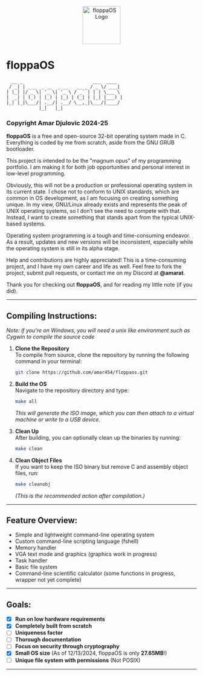 <div style="text-align: center;"> <img src="https://github.com/amar454/floppaos/blob/main/floppaOS_logo.jpeg?raw=true" alt="floppaOS Logo" width="100"> </div>

# floppaOS 
```
  __ _                          ___  ____  
 / _| | ___  _ __  _ __   __ _ / _ \/ ___| 
| |_| |/ _ \| '_ \| '_ \ / _` | | | \___ \ 
|  _| | (_) | |_) | |_) | (_| | |_| |___) |
|_| |_|\___/| .__/| .__/ \__,_|\___/|____/ 
            |_|   |_|                             

```
### Copyright Amar Djulovic 2024-25

**floppaOS** is a free and open-source 32-bit operating system made in C. Everything is coded by me from scratch, aside from the GNU GRUB bootloader.

This project is intended to be the "magnum opus" of my programming portfolio. I am making it for both job opportunities and personal interest in low-level programming.

Obviously, this will not be a production or professional operating system in its current state. I chose not to conform to UNIX standards, which are common in OS development, as I am focusing on creating something unique. In my view, GNU/Linux already exists and represents the peak of UNIX operating systems, so I don’t see the need to compete with that. Instead, I want to create something that stands apart from the typical UNIX-based systems.

Operating system programming is a tough and time-consuming endeavor. As a result, updates and new versions will be inconsistent, especially while the operating system is still in its alpha stage.

Help and contributions are highly appreciated! This is a time-consuming project, and I have my own career and life as well. Feel free to fork the project, submit pull requests, or contact me on my Discord at **@amarat**.

Thank you for checking out **floppaOS**, and for reading my little note (if you did).

---

## Compiling Instructions:
*Note: if you're on Windows, you will need a unix like environment such as Cygwin to compile the source code*
1. **Clone the Repository**  
   To compile from source, clone the repository by running the following command in your terminal:  
   ```bash
   git clone https://github.com/amar454/floppaos.git
   ```

2. **Build the OS**  
   Navigate to the repository directory and type:  
   ```bash
   make all
   ```  
   *This will generate the ISO image, which you can then attach to a virtual machine or write to a USB device.*

3. **Clean Up**  
   After building, you can optionally clean up the binaries by running:  
   ```bash
   make clean
   ```  
   
4. **Clean Object Files**  
   If you want to keep the ISO binary but remove C and assembly object files, run:  
   ```bash
   make cleanobj
   ```  
   *(This is the recommended action after compilation.)*

---

## Feature Overview:

- Simple and lightweight command-line operating system
- Custom command-line scripting language (fshell)
- Memory handler
- VGA text mode and graphics (graphics work in progress)
- Task handler
- Basic file system
- Command-line scientific calculator (some functions in progress, wrapper not yet complete)

---

## Goals:

- [x] **Run on low hardware requirements**
- [x] **Completely built from scratch**
- [ ] **Uniqueness factor**  
- [ ] **Thorough documentation**
- [ ] **Focus on security through cryptography**
- [x] **Small OS size** (As of 12/13/2024, floppaOS is only **27.65MB**!)
- [ ] **Unique file system with permissions** (Not POSIX)

---
